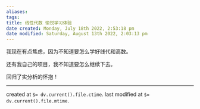 ```yaml
---
aliases: 
tags: 
title: 线性代数 愉悦学习体验
date created: Monday, July 18th 2022, 2:53:18 pm
date modified: Saturday, August 13th 2022, 2:03:13 pm
---
```

我现在有点焦虑，因为不知道要怎么学好线代和高数。

还有我自己的项目，我不知道要怎么继续下去。

回归了实分析的怀抱！

---

created at `$= dv.current().file.ctime`.
last modified at `$= dv.current().file.mtime`.